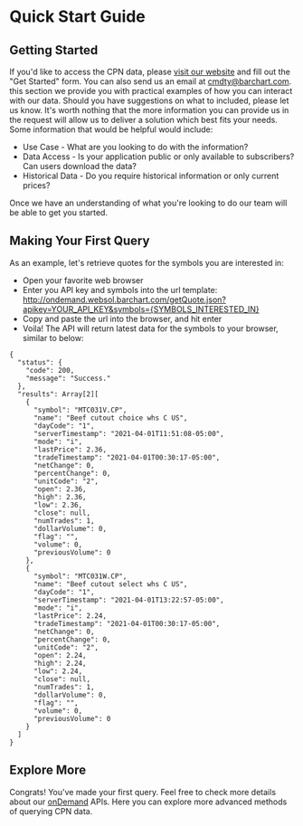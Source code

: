 # Quick Start Guide

## Getting Started
If you'd like to access the CPN data, please [visit our website](https://www.barchart.com/cmdty/data/pricing-network) and fill out the "Get Started" form. You can also send us an email at cmdty@barchart.com.  this section we provide you with practical examples of how you can interact with our data.  Should you have suggestions on what to included, please let us know. It's worth nothing that the more information you can provide us in the request will allow us to deliver a solution which best fits your needs.  Some information that would be helpful would include:
* Use Case - What are you looking to do with the information?
* Data Access - Is your application public or only available to subscribers?  Can users download the data?
* Historical Data - Do you require historical information or only current prices?

Once we have an understanding of what you're looking to do our team will be able to get you started.


## Making Your First Query

As an example, let's retrieve quotes for the symbols you are interested in: 
* Open your favorite web browser
* Enter you API key and symbols into the url template: http://ondemand.websol.barchart.com/getQuote.json?apikey=YOUR_API_KEY&symbols={SYMBOLS_INTERESTED_IN} 
* Copy and paste the url into the browser, and hit enter
* Voila! The API will return latest data for the symbols to your browser, similar to below:
```
{
  "status": {
    "code": 200,
    "message": "Success."
  },
  "results": Array[2][
    {
      "symbol": "MTC031V.CP",
      "name": "Beef cutout choice whs C US",
      "dayCode": "1",
      "serverTimestamp": "2021-04-01T11:51:08-05:00",
      "mode": "i",
      "lastPrice": 2.36,
      "tradeTimestamp": "2021-04-01T00:30:17-05:00",
      "netChange": 0,
      "percentChange": 0,
      "unitCode": "2",
      "open": 2.36,
      "high": 2.36,
      "low": 2.36,
      "close": null,
      "numTrades": 1,
      "dollarVolume": 0,
      "flag": "",
      "volume": 0,
      "previousVolume": 0
    },
    {
      "symbol": "MTC031W.CP",
      "name": "Beef cutout select whs C US",
      "dayCode": "1",
      "serverTimestamp": "2021-04-01T13:22:57-05:00",
      "mode": "i",
      "lastPrice": 2.24,
      "tradeTimestamp": "2021-04-01T00:30:17-05:00",
      "netChange": 0,
      "percentChange": 0,
      "unitCode": "2",
      "open": 2.24,
      "high": 2.24,
      "low": 2.24,
      "close": null,
      "numTrades": 1,
      "dollarVolume": 0,
      "flag": "",
      "volume": 0,
      "previousVolume": 0
    }
  ]
}
```

## Explore More

Congrats! You've made your first query. Feel free to check more details about our [onDemand](https://www.barchart.com/cmdty/data/ondemand) APIs. Here you can explore more advanced methods of querying CPN data.
